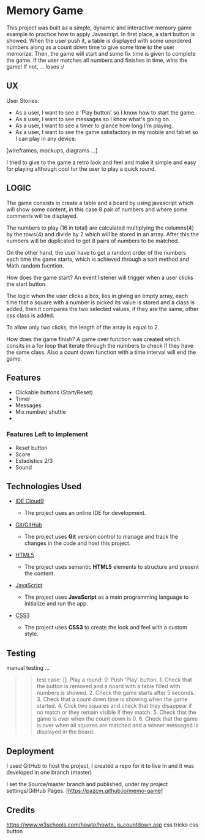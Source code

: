 # Memory Game

This project was built as a simple, dynamic and interactive memory game example to practice how to apply Javascript. In first place, a start button is showed. When the user push it, a table is displayed with some unordered numbers along as a count down time to give some time to the user memorize. Then, the game will start and some fix time is given to complete the game.
If the user matches all numbers and finishes in time, wins the game! If not, ... loses :/

## UX

User Stories:
- As a user, I want to see a 'Play button' so I know how to start the game.
- As a user, I want to see messages so I know what's going on.
- As a user, I want to see a timer to glance how long I'm playing.
- As a user, I want to see the game satisfactory in my mobile and tablet so I can play in any device.

[wireframes, mockups, diagrams ...]

I tried to give to the game a retro look and feel and make it simple and easy for playing although cool for the user to play a quick round.

## LOGIC

The game consists in create a table and a board by using javascript which will show some content, in this case 8 pair of numbers and where some comments will be displayed.

The numbers to play (16 in total) are calculated multiplying the columns(4) by the rows(4) and divide by 2 which will be stored in an array. After this the numbers will be duplicated to get 8 pairs of numbers to be matched.

On the other hand, the user have to get a random order of the numbers each time the game starts, which is achieved through a sort method and Math.random fucntion.

How does the game start? An event listener will trigger when a user clicks the start button.

The logic when the user clicks a box, lies in giving an empty array, each time that a square with a number is picked its value is stored and a class is added, then it compares the two selected values, if they are the same, other css class is added.

To allow only two clicks, the length of the array is equal to 2.

How does the game finish? A game over function was created which consits in a for loop that iterate through the numbers to check if they have the same class. Also a count down function with a time interval will end the game.


## Features

- Clickable buttons (Start/Reset)
- Timer
- Messages
- Mix number/ shuttle
-

### Features Left to Implement
- Reset button
- Score
- Estadistics 2/3
- Sound

## Technologies Used

- [IDE Cloud9](console.aws.amazon.com/cloud9/ide)
  - The project uses an online IDE for development.

- [Git/GitHub](https://github.com)
  - The project uses **Git** version control to manage and track the changes in the code and host this project.

- [HTML5](https://html.spec.whatwg.org/multipage/)
    - The project uses semantic **HTML5** elements to structure and present the content.

- [JavaScript](https://developer.mozilla.org/es/docs/Web/JavaScript)
    - The project uses **JavaScript** as a main programming language to initialize and run the app.

- [CSS3](https://www.w3.org/Style/CSS/)
  - The project uses **CSS3** to create the look and feel with a custom style.

## Testing
manual testing ...

>> test case:
[]. Play a round:
    0. Push 'Play' button.
    1. Check that the button is removed and a board with a table filled with numbers is showed. 
    2. Check the game starts after 5 seconds.
    3. Check that a count down time is showing when the game started.
    4. Click two squares and check that they disappear if no match or they remain visible if they match.
    5. Check that the game is over when the count down is 0.
    6. Check that the game is over when all squares are matched and a winner messaged is displayed in the board.
    

## Deployment

I used GitHub to host the project, I created a repo for it to live in and it was developed in one branch (master)

I set the Source/master branch and published, under my project settings/GitHub Pages. [https://pazcm.github.io/memo-game]

## Credits

https://www.w3schools.com/howto/howto_js_countdown.asp
css tricks
css button